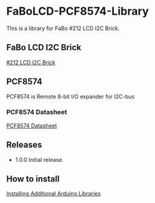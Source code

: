 # FaBoLCD-PCF8574-Library

This is a library for FaBo #212 LCD I2C Brick.

## FaBo LCD I2C Brick

[#212 LCD I2C Brick](http://fabo.io/212.html)

## PCF8574

PCF8574 is Remote 8-bit I/O expander for I2C-bus

### PCF8574 Datasheet

[PCF8574 Datasheet](http://www.nxp.com/documents/data_sheet/PCF8574_PCF8574A.pdf)

## Releases

- 1.0.0 Initial release.

## How to install

[Installing Additional Arduino Libraries](https://www.arduino.cc/en/Guide/Libraries)
